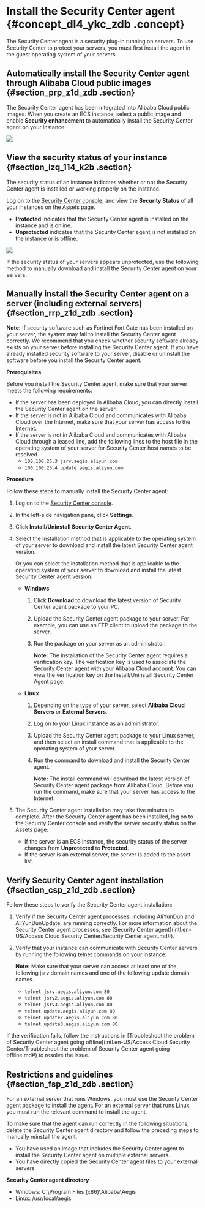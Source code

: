 # Install the Security Center agent {#concept_dl4_ykc_zdb .concept}

The Security Center agent is a security plug-in running on servers. To use Security Center to protect your servers, you must first install the agent in the guest operating system of your servers.

## Automatically install the Security Center agent through Alibaba Cloud public images {#section_prp_z1d_zdb .section}

The Security Center agent has been integrated into Alibaba Cloud public images. When you create an ECS instance, select a public image and enable **Security enhancement** to automatically install the Security Center agent on your instance.

![](http://static-aliyun-doc.oss-cn-hangzhou.aliyuncs.com/assets/img/13631/15602684924557_en-US.png)

## View the security status of your instance {#section_izq_114_k2b .section}

The security status of an instance indicates whether or not the Security Center agent is installed or working properly on the instance.

Log on to the [Security Center console](https://yundun.console.aliyun.com/?p=sas), and view the **Security Status** of all your instances on the Assets page.

-   **Protected** indicates that the Security Center agent is installed on the instance and is online.
-   **Unprotected** indicates that the Security Center agent is not installed on the instance or is offline.

![](http://static-aliyun-doc.oss-cn-hangzhou.aliyuncs.com/assets/img/13631/15602684936339_en-US.jpg)

If the security status of your servers appears unprotected, use the following method to manually download and install the Security Center agent on your servers.

## Manually install the Security Center agent on a server \(including external servers\) {#section_rrp_z1d_zdb .section}

**Note:** If security software such as Fortinet FortiGate has been installed on your server, the system may fail to install the Security Center agent correctly. We recommend that you check whether security software already exists on your server before installing the Security Center agent. If you have already installed security software to your server, disable or uninstall the software before you install the Security Center agent.

**Prerequisites**

Before you install the Security Center agent, make sure that your server meets the following requirements:

-   If the server has been deployed in Alibaba Cloud, you can directly install the Security Center agent on the server.
-   If the server is not in Alibaba Cloud and communicates with Alibaba Cloud over the Internet, make sure that your server has access to the Internet.
-   If the server is not in Alibaba Cloud and communicates with Alibaba Cloud through a leased line, add the following lines to the host file in the operating system of your server for Security Center host names to be resolved.
    -   `100.100.25.3 jsrv.aegis.aliyun.com`
    -   `100.100.25.4 update.aegis.aliyun.com`

**Procedure**

Follow these steps to manually install the Security Center agent:

1.  Log on to the [Security Center console](https://yundun.console.aliyun.com/?p=sas).
2.  In the left-side navigation pane, click **Settings**.
3.  Click **Install/Uninstall Security Center Agent**.
4.  Select the installation method that is applicable to the operating system of your server to download and install the latest Security Center agent version.

    Or you can select the installation method that is applicable to the operating system of your server to download and install the latest Security Center agent version:

    -   **Windows** 
        1.  Click **Download** to download the latest version of Security Center agent package to your PC.
        2.  Upload the Security Center agent package to your server. For example, you can use an FTP client to upload the package to the server.
        3.  Run the package on your server as an administrator.

            **Note:** The installation of the Security Center agent requires a verification key. The verification key is used to associate the Security Center agent with your Alibaba Cloud account. You can view the verification key on the Install/Uninstall Security Center Agent page.

    -   **Linux** 
        1.  Depending on the type of your server, select **Alibaba Cloud Servers** or **External Servers**.
        2.  Log on to your Linux instance as an administrator.
        3.  Upload the Security Center agent package to your Linux server, and then select an install command that is applicable to the operating system of your server.
        4.  Run the command to download and install the Security Center agent.

            **Note:** The install command will download the latest version of Security Center agent package from Alibaba Cloud. Before you run the command, make sure that your server has access to the Internet.

5.  The Security Center agent installation may take five minutes to complete. After the Security Center agent has been installed, log on to the Security Center console and verify the server security status on the Assets page:
    -   If the server is an ECS instance, the security status of the server changes from **Unprotected** to **Protected**.
    -   If the server is an external server, the server is added to the asset list.

## Verify Security Center agent installation {#section_csp_z1d_zdb .section}

Follow these steps to verify the Security Center agent installation:

1.  Verify if the Security Center agent processes, including AliYunDun and AliYunDunUpdate, are running correctly. For more information about the Security Center agent processes, see [Security Center agent](intl.en-US/Access Cloud Security Center/Security Center agent.md#).
2.  Verify that your instance can communicate with Security Center servers by running the following telnet commands on your instance:

    **Note:** Make sure that your server can access at least one of the following jsrv domain names and one of the following update domain names.

    -   `telnet jsrv.aegis.aliyun.com 80`
    -   `telnet jsrv2.aegis.aliyun.com 80`
    -   `telnet jsrv3.aegis.aliyun.com 80`
    -   `telnet update.aegis.aliyun.com 80`
    -   `telnet update2.aegis.aliyun.com 80`
    -   `telnet update3.aegis.aliyun.com 80`

If the verification fails, follow the instructions in [Troubleshoot the problem of Security Center agent going offline](intl.en-US/Access Cloud Security Center/Troubleshoot the problem of Security Center agent going offline.md#) to resolve the issue.

## Restrictions and guidelines {#section_fsp_z1d_zdb .section}

For an external server that runs Windows, you must use the Security Center agent package to install the agent. For an external server that runs Linux, you must run the relevant command to install the agent.

To make sure that the agent can run correctly in the following situations, delete the Security Center agent directory and follow the preceding steps to manually reinstall the agent.

-   You have used an image that includes the Security Center agent to install the Security Center agent on multiple external servers.
-   You have directly copied the Security Center agent files to your external servers.

**Security Center agent directory**

-   Windows: C:\\Program Files \(x86\)\\Alibaba\\Aegis
-   Linux: /usr/local/aegis

